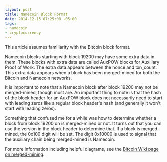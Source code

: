 ```yaml
---
layout: post
title: Namecoin Block Format
date: 2014-12-15 07:25:00 -05:00
tags:
- namecoin
- cryptocurrency
---
```


This article assumes familiarity with the Bitcoin block format.

Namecoin blocks starting with block 19200 may have some extra data in them. These blocks with extra data are called AuxPOW blocks for Auxiliary Proof of Work. The extra data appears between the nonce and txn_count. This extra data appears when a block has been merged-mined for both the Bitcoin and Namecoin networks.

It is important to note that a Namecoin block after block 19200 may not be merged-mined, though most are. An important thing to note is that the hash of the block header for an AuxPOW block does not necessarily need to start with leading zeros like a regular block header's hash (and generally it won't start with leading zeros).

Something that confused me for a while was how to determine whether a block from block 19200 on is merged-mined or not. It turns out that you can use the version in the block header to determine that. If a block is merged-mined, the 0x100 digit will be set. The digit 0x10000 is used to signal that the auxiliary chain being merged-mined is Namecoin.

For more information including helpful diagrams, see the [Bitcoin Wiki page on merged-mining](https://en.bitcoin.it/wiki/Merged_mining_specification).
